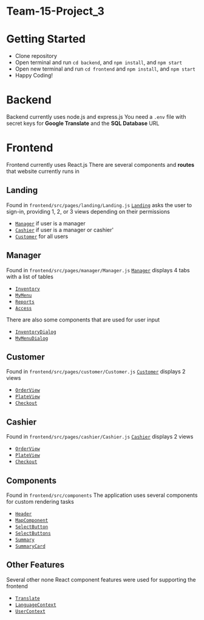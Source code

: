 # Team-15-Project_3


# Getting Started
- Clone repository
- Open terminal and run `cd backend`, and `npm install`, and `npm start`
- Open new terminal and run `cd frontend` and `npm install`, and `npm start`
- Happy Coding!

# Backend
Backend currently uses node.js and express.js
You need a `.env` file with secret keys for **Google Translate** and the **SQL Database** URL

# Frontend
Frontend currently uses React.js 
There are several components and **routes** that website currently runs in 

## Landing
Found in `frontend/src/pages/landing/Landing.js`
[`Landing`](./OtherPages/Landing.md) asks the user to sign-in, providing 1, 2, or 3 views depending on their permissions
  - [`Manager`](./OtherPages/Manager.md) if user is a manager
  - [`Cashier`](./OtherPages/Cashier.md) if user is a manager or cashier'
  - [`Customer`](./OtherPages/Customer.md) for all users

## Manager
Found in `frontend/src/pages/manager/Manager.js`
[`Manager`](./OtherPages/Manager.md) displays 4 tabs with a list of tables
  - [`Inventory`](./OtherPages/Inventory.md)
  - [`MyMenu`](./OtherPages/MyMenu.md)
  - [`Reports`](./OtherPages/Reports.md)
  - [`Access`](./OtherPages/Access.md)

There are also some components that are used for user input
  - [`InventoryDialog`](./OtherPages/InventoryDialog.md)
  - [`MyMenuDialog`](./OtherPages/MyMenuDialog.md)
  
## Customer
Found in `frontend/src/pages/customer/Customer.js`
[`Customer`](./OtherPages/Customer.md) displays 2 views
  - [`OrderView`](./OtherPages/OrderView.md)
  - [`PlateView`](./OtherPages/PlateView.md)
  - [`Checkout`](./OtherPages/Checkout.md)

## Cashier 
Found in `frontend/src/pages/cashier/Cashier.js`
[`Cashier`](./OtherPages/Cashier.md) displays 2 views
  - [`OrderView`](./OtherPages/OrderView.md)
  - [`PlateView`](./OtherPages/PlateView.md)
  - [`Checkout`](./OtherPages/Checkout.md)

## Components
Found in `frontend/src/components`
The application uses several components for custom rendering tasks
  - [`Header`](./OtherPages/Header.md)
  - [`MapComponent`](./OtherPages/MapComponent.md)
  - [`SelectButton`](./OtherPages/SelectButton.md)
  - [`SelectButtons`](./OtherPages/SelectButtons.md)
  - [`Summary`](./OtherPages/Summary.md)
  - [`SummaryCard`](./OtherPages/SummaryCard.md)
  
## Other Features
Several other none React component features were used for supporting the frontend
  - [`Translate`](./OtherPages/Translate.md)
  - [`LanguageContext`](./OtherPages/LanguageContext.md)
  - [`UserContext`](./OtherPages/UserContext.md)
